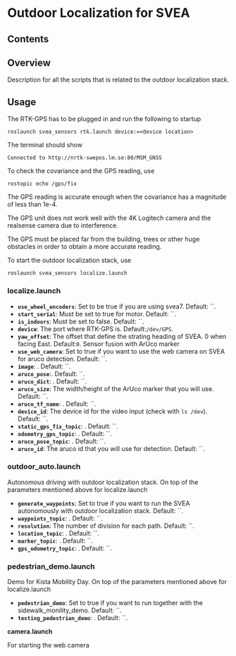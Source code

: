 # Outdoor Localization for SVEA

## Contents

## Overview

Description for all the scripts that is related to the outdoor localization stack.

## Usage

The RTK-GPS has to be plugged in and run the following to startup
```
roslaunch svea_sensors rtk.launch device:=<device location>
```

The terminal should show 
```
Connected to http://nrtk-swepos.lm.se:80/MSM_GNSS
```

To check the covariance and the GPS reading, use 
```
rostopic echo /gps/fix
```
The GPS reading is accurate enough when the covariance has a magnitude of less than 1e-4.

The GPS unit does not work well with the 4K Logitech camera and the realsense camera due to interference.

The GPS must be placed far from the building, trees or other huge obstacles in order to obtain a more accurate reading.

To start the outdoor localization stack, use
```
roslaunch svea_sensors localize.launch
```

### localize.launch

-   **`use_wheel_encoders`**: Set to be true if you are using svea7. Default: ``. 
-   **`start_serial`**: Must be set to true for motor. Default: ``.
-   **`is_indoors`**: Must be set to false. Default: ``.
-   **`device`**: The port where RTK-GPS is. Default:`/dev/GPS`.
-   **`yaw_offset`**: The offset that define the strating heading of SVEA. 0 when facing East. Default:`0`. 
Sensor fusion with ArUco marker 
-   **`use_web_camera`**: Set to true if you want to use the web camera on SVEA for aruco detection. Default: ``.
-   **`image`**: . Default: ``.
-   **`aruco_pose`**:. Default: ``.
-   **`aruco_dict`**: . Default: ``.
-   **`aruco_size`**: The width/height of the ArUco marker that you will use. Default: ``.
-   **`aruco_tf_name`**: . Default: ``.
-   **`device_id`**: The device id for the video input (check with ```ls /dev```). Default: ``.
-   **`static_gps_fix_topic`**: . Default: ``.
-   **`odometry_gps_topic`**: . Default: ``.
-   **`aruco_pose_topic`**: . Default: ``.
-   **`aruco_id`**: The aruco id that you will use for detection. Default: ``.

### outdoor_auto.launch

Autonomous driving with outdoor localization stack.
On top of the parameters mentioned above for localize.launch
-   **`generate_waypoints`**: Set to true if you want to run the SVEA autonomously with outdoor localization stack. Default: ``.
-   **`waypoints_topic`**: . Default: ``.
-   **`resolution`**: The number of division for each path. Default: ``.
-   **`location_topic`**: . Default: ``.
-   **`marker_topic`**: . Default: ``.
-   **`gps_odometry_topic`**: . Default: ``.

### pedestrian_demo.launch

Demo for Kista Mobility Day.
On top of the parameters mentioned above for localize.launch
-   **`pedestrian_demo`**: Set to true if you want to run together with the sidewalk_monility_demo. Default: ``.
-   **`testing_pedestrian_demo`**: . Default: ``.

**camera.launch**

For starting the web camera